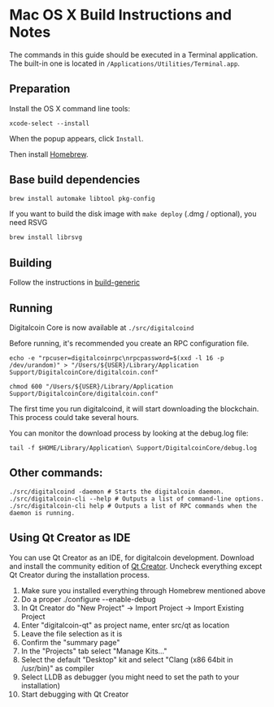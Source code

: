 Mac OS X Build Instructions and Notes
====================================
The commands in this guide should be executed in a Terminal application.
The built-in one is located in `/Applications/Utilities/Terminal.app`.

Preparation
-----------
Install the OS X command line tools:

`xcode-select --install`

When the popup appears, click `Install`.

Then install [Homebrew](https://brew.sh).

Base build dependencies
-----------------------

```bash
brew install automake libtool pkg-config
```

If you want to build the disk image with `make deploy` (.dmg / optional), you need RSVG
```bash
brew install librsvg
```

Building
--------

Follow the instructions in [build-generic](build-generic.md)

Running
-------

Digitalcoin Core is now available at `./src/digitalcoind`

Before running, it's recommended you create an RPC configuration file.

    echo -e "rpcuser=digitalcoinrpc\nrpcpassword=$(xxd -l 16 -p /dev/urandom)" > "/Users/${USER}/Library/Application Support/DigitalcoinCore/digitalcoin.conf"

    chmod 600 "/Users/${USER}/Library/Application Support/DigitalcoinCore/digitalcoin.conf"

The first time you run digitalcoind, it will start downloading the blockchain. This process could take several hours.

You can monitor the download process by looking at the debug.log file:

    tail -f $HOME/Library/Application\ Support/DigitalcoinCore/debug.log

Other commands:
-------

    ./src/digitalcoind -daemon # Starts the digitalcoin daemon.
    ./src/digitalcoin-cli --help # Outputs a list of command-line options.
    ./src/digitalcoin-cli help # Outputs a list of RPC commands when the daemon is running.

Using Qt Creator as IDE
------------------------
You can use Qt Creator as an IDE, for digitalcoin development.
Download and install the community edition of [Qt Creator](https://www.qt.io/download/).
Uncheck everything except Qt Creator during the installation process.

1. Make sure you installed everything through Homebrew mentioned above
2. Do a proper ./configure --enable-debug
3. In Qt Creator do "New Project" -> Import Project -> Import Existing Project
4. Enter "digitalcoin-qt" as project name, enter src/qt as location
5. Leave the file selection as it is
6. Confirm the "summary page"
7. In the "Projects" tab select "Manage Kits..."
8. Select the default "Desktop" kit and select "Clang (x86 64bit in /usr/bin)" as compiler
9. Select LLDB as debugger (you might need to set the path to your installation)
10. Start debugging with Qt Creator
